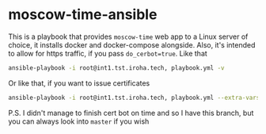 # moscow-time-ansible

This is a playbook that provides `moscow-time` web app to a Linux server of choice, it installs docker and docker-compose alongside. Also, it's intended to allow for https traffic, if you pass `do_cerbot=true`.
Like that

```bash
ansible-playbook -i root@int1.tst.iroha.tech, playbook.yml -v
```

Or like that, if you want to issue certificates

```bash
ansible-playbook -i root@int1.tst.iroha.tech, playbook.yml --extra-vars 'do_certbot=true'
```

P.S. I didn't manage to finish cert bot on time and so I have this branch, but you can always look into `master` if you wish